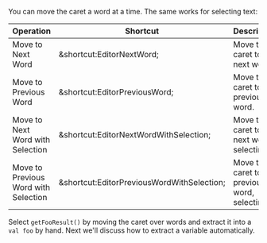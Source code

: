 

You can move the caret a word at a time. The same works for selecting text:

| Operation                            | Shortcut                                                                 | Description                                       |
|--------------------------------------|--------------------------------------------------------------------------|---------------------------------------------------|
| Move to Next Word                    | <span class="shortcut">&shortcut:EditorNextWord;</span>                  | Move the caret to the next word.                  |
| Move to Previous Word                | <span class="shortcut">&shortcut:EditorPreviousWord;</span>              | Move the caret to the previous word.              |
| Move to Next Word with Selection     | <span class="shortcut">&shortcut:EditorNextWordWithSelection;</span>     | Move the caret to the next word, selecting it.    |
| Move to Previous Word with Selection | <span class="shortcut">&shortcut:EditorPreviousWordWithSelection;</span> | Move the caret to the previous word, selecting it.|

Select `getFooResult()` by moving the caret over words and extract it into a
`val foo` by hand. Next we'll discuss how to extract a variable automatically.

